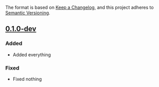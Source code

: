 The format is based on [Keep a Changelog](https://keepachangelog.com/en/1.0.0/),
and this project adheres to [Semantic Versioning](https://semver.org/spec/v2.0.0.html).

## [0.1.0-dev]

### Added 

- Added everything

### Fixed

- Fixed nothing

[comment]: <> (## [0.0.1] - 2021-12-31)

[comment]: <> (### Added)

[0.1.0-dev]: https://github.com/maichmueller/stratego/compare/v0.1.0...HEAD

[comment]: <> ([0.1.0]: https://github.com/maichmueller/stratego/releases/tag/v0.1.0)